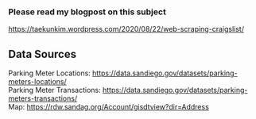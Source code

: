 ### Please read my blogpost on this subject  
https://taekunkim.wordpress.com/2020/08/22/web-scraping-craigslist/

## Data Sources
Parking Meter Locations: https://data.sandiego.gov/datasets/parking-meters-locations/  
Parking Meter Transactions: https://data.sandiego.gov/datasets/parking-meters-transactions/  
Map: https://rdw.sandag.org/Account/gisdtview?dir=Address
